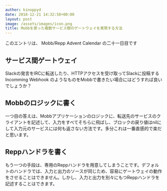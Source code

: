 ```yaml
---
author: kinoppyd
date: 2018-12-21 14:32:58+00:00
layout: post
image: /assets/images/icon.png
title: Mobbを使った複数サービス間のゲートウェイを実現する方法
---
```


このエントリは、 Mobb/Repp Advent Calendar の二十一日目です





## サービス間ゲートウェイ


Slackの発言をIRCに転送したり、HTTPアクセスを受け取ってSlackに投稿するIncomming Webhook のようなものをMobbで書きたい場合にはどうすれば良いでしょうか？


## Mobbのロジックに書く


一つ目の答えは、Mobbアプリケーションのロジックに、転送先のサービスのクライアントを記述して、入力をすべてそちらに飛ばし、ブロックの戻り値はnilにして入力元のサービスには何も返さない方法です。多分これは一番直感的で楽だと思います。


## Reppハンドラを書く


もう一つの手段は、専用のReppハンドラを用意してしまうことです。デフォルトのハンドラでは、入力と出力のソースが同じため、容易にゲートウェイの動作をさせることはできません。しかし、入力と出力を別々にもつReppハンドラを記述することはできます。
